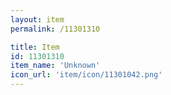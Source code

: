 ```yaml
---
layout: item
permalink: /11301310

title: Item
id: 11301310
item_name: 'Unknown'
icon_url: 'item/icon/11301042.png'
---
```

